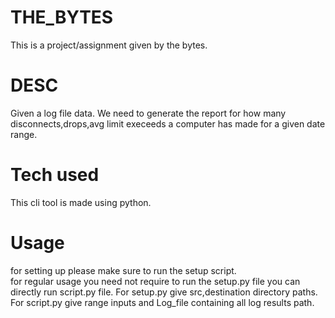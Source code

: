 # THE_BYTES
This is a project/assignment given by the bytes. 

# DESC 
Given a log file data. We need to generate the report for how many disconnects,drops,avg limit execeeds a computer has made for a given date range.

# Tech used
This cli tool is made using python.

# Usage
for setting up please make sure to run the setup script.  
for regular usage you need not require to run the setup.py file you can directly run script.py file. 
For setup.py give src,destination directory paths.  
For script.py give range inputs and Log_file containing all log results path. 
